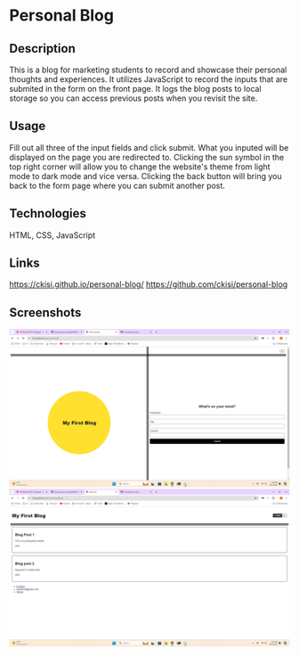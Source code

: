 # Personal Blog

## Description
This is a blog for marketing students to record and showcase their personal thoughts and experiences. It utilizes JavaScript to record the inputs that are submited in the form on the front page. It logs the blog posts to local storage so you can access previous posts when you revisit the site.

## Usage
Fill out all three of the input fields and click submit. What you inputed will be displayed on the page you are redirected to. Clicking the sun symbol in the top right corner will allow you to change the website's theme from light mode to dark mode and vice versa. Clicking the back button will bring you back to the form page where you can submit another post.

## Technologies
HTML, CSS, JavaScript

## Links
https://ckisi.github.io/personal-blog/
https://github.com/ckisi/personal-blog

## Screenshots
![screenshot1](./assets/blogss1.png)
![screenshot2](./assets/blogss2.png)

